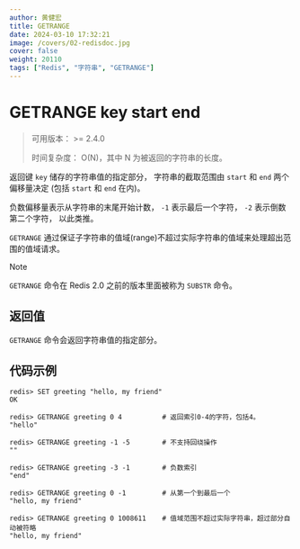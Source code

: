 ```yaml
---
author: 黄健宏
title: GETRANGE
date: 2024-03-10 17:32:21
image: /covers/02-redisdoc.jpg
cover: false
weight: 20110 
tags: ["Redis", "字符串", "GETRANGE"]
---
```



# GETRANGE key start end

> 可用版本： >= 2.4.0
> 
> 时间复杂度： O(N)，其中 N 为被返回的字符串的长度。

返回键 `key` 储存的字符串值的指定部分， 字符串的截取范围由 `start` 和 `end` 两个偏移量决定 (包括 `start` 和 `end` 在内)。

负数偏移量表示从字符串的末尾开始计数， `-1` 表示最后一个字符， `-2` 表示倒数第二个字符， 以此类推。

`GETRANGE` 通过保证子字符串的值域(range)不超过实际字符串的值域来处理超出范围的值域请求。

Note

`GETRANGE` 命令在 Redis 2.0 之前的版本里面被称为 `SUBSTR` 命令。

## 返回值

`GETRANGE` 命令会返回字符串值的指定部分。

## 代码示例

```shell
redis> SET greeting "hello, my friend"
OK

redis> GETRANGE greeting 0 4          # 返回索引0-4的字符，包括4。
"hello"

redis> GETRANGE greeting -1 -5        # 不支持回绕操作
""

redis> GETRANGE greeting -3 -1        # 负数索引
"end"

redis> GETRANGE greeting 0 -1         # 从第一个到最后一个
"hello, my friend"

redis> GETRANGE greeting 0 1008611    # 值域范围不超过实际字符串，超过部分自动被符略
"hello, my friend"
```